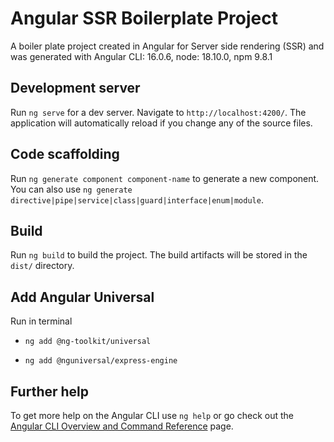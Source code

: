 # Angular SSR Boilerplate Project

A boiler plate project created in Angular for Server side rendering (SSR) and was generated with Angular CLI: 16.0.6, node: 18.10.0, npm 9.8.1

## Development server

Run `ng serve` for a dev server. Navigate to `http://localhost:4200/`. The application will automatically reload if you change any of the source files.

## Code scaffolding

Run `ng generate component component-name` to generate a new component. You can also use `ng generate directive|pipe|service|class|guard|interface|enum|module`.

## Build

Run `ng build` to build the project. The build artifacts will be stored in the `dist/` directory.

## Add Angular Universal

Run in terminal

- `ng add @ng-toolkit/universal`

- `ng add @nguniversal/express-engine`

## Further help

To get more help on the Angular CLI use `ng help` or go check out the [Angular CLI Overview and Command Reference](https://angular.io/cli) page.
